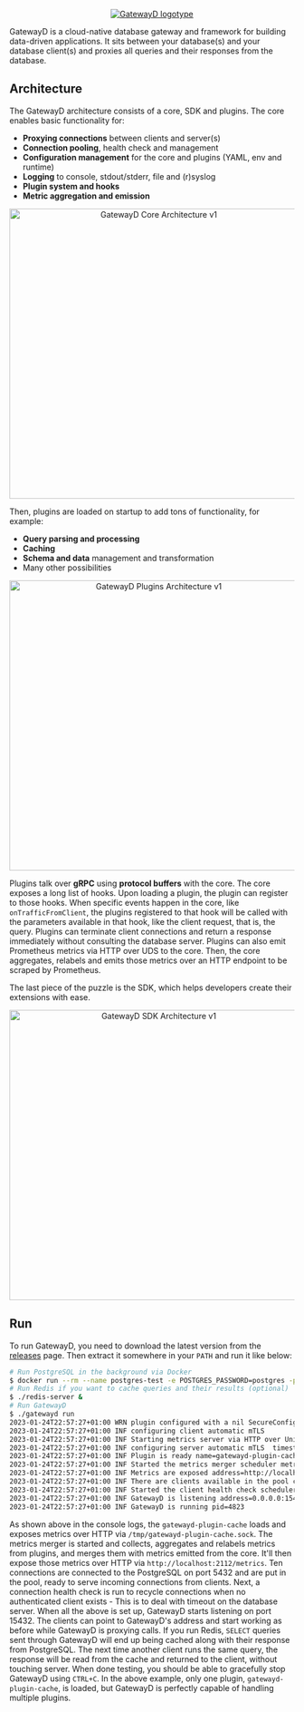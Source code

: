 <p align="center">
    <a href="https://gatewayd.io/">
        <picture>
            <source media="(prefers-color-scheme: dark)" srcset="https://github.com/gatewayd-io/gatewayd/blob/main/assets/gatewayd-logotype-dark.png">
            <img alt="GatewayD logotype" src="https://github.com/gatewayd-io/gatewayd/blob/main/assets/gatewayd-logotype-light.png">
        </picture>
    </a>
</p>

GatewayD is a cloud-native database gateway and framework for building data-driven applications. It sits between your database(s) and your database client(s) and proxies all queries and their responses from the database.

## Architecture

The GatewayD architecture consists of a core, SDK and plugins. The core enables basic functionality for:

- **Proxying connections** between clients and server(s)
- **Connection pooling**, health check and management
- **Configuration management** for the core and plugins (YAML, env and runtime)
- **Logging** to console, stdout/stderr, file and (r)syslog
- **Plugin system and hooks**
- **Metric aggregation and emission**

<p align="center">
    <img alt="GatewayD Core Architecture v1" src="https://github.com/gatewayd-io/gatewayd/blob/main/assets/architecture-core-v1.png" style="width: 512px; object-fit: cover; object-position: 100% -2px;">
</p>

Then, plugins are loaded on startup to add tons of functionality, for example:

- **Query parsing and processing**
- **Caching**
- **Schema and data** management and transformation
- Many other possibilities

<p align="center">
    <img alt="GatewayD Plugins Architecture v1" src="https://github.com/gatewayd-io/gatewayd/blob/main/assets/architecture-plugins-v1.png" style="width: 512px; object-fit: cover; object-position: 100% -2px;">
</p>

Plugins talk over **gRPC** using **protocol buffers** with the core. The core exposes a long list of hooks. Upon loading a plugin, the plugin can register to those hooks. When specific events happen in the core, like `onTrafficFromClient`, the plugins registered to that hook will be called with the parameters available in that hook, like the client request, that is, the query. Plugins can terminate client connections and return a response immediately without consulting the database server. Plugins can also emit Prometheus metrics via HTTP over UDS to the core. Then, the core aggregates, relabels and emits those metrics over an HTTP endpoint to be scraped by Prometheus.

The last piece of the puzzle is the SDK, which helps developers create their extensions with ease.

<p align="center">
    <img alt="GatewayD SDK Architecture v1" src="https://github.com/gatewayd-io/gatewayd/blob/main/assets/architecture-sdk-v1.png" style="width: 512px; object-fit: cover; object-position: 100% -2px;">
</p>

## Run

To run GatewayD, you need to download the latest version from the [releases](https://github.com/gatewayd-io/gatewayd/releases) page. Then extract it somewhere in your `PATH` and run it like below:

```bash
# Run PostgreSQL in the background via Docker
$ docker run --rm --name postgres-test -e POSTGRES_PASSWORD=postgres -p 5432:5432 -d postgres
# Run Redis if you want to cache queries and their results (optional)
$ ./redis-server &
# Run GatewayD
$ ./gatewayd run
2023-01-24T22:57:27+01:00 WRN plugin configured with a nil SecureConfig
2023-01-24T22:57:27+01:00 INF configuring client automatic mTLS
2023-01-24T22:57:27+01:00 INF Starting metrics server via HTTP over Unix domain socket endpoint=/metrics timestamp=2023-01-24T22:57:27.848+0100 unixDomainSocket=/tmp/gatewayd-plugin-cache.sock
2023-01-24T22:57:27+01:00 INF configuring server automatic mTLS  timestamp=2023-01-24T22:57:27.849+0100
2023-01-24T22:57:27+01:00 INF Plugin is ready name=gatewayd-plugin-cache
2023-01-24T22:57:27+01:00 INF Started the metrics merger scheduler metricsMergerPeriod=5s startDelay=1674597452
2023-01-24T22:57:27+01:00 INF Metrics are exposed address=http://localhost:2112/metrics
2023-01-24T22:57:27+01:00 INF There are clients available in the pool count=10
2023-01-24T22:57:27+01:00 INF Started the client health check scheduler healthCheckPeriod=1m0s startDelay=1674597507
2023-01-24T22:57:27+01:00 INF GatewayD is listening address=0.0.0.0:15432
2023-01-24T22:57:27+01:00 INF GatewayD is running pid=4823
```

As shown above in the console logs, the `gatewayd-plugin-cache` loads and exposes metrics over HTTP via `/tmp/gatewayd-plugin-cache.sock`. The metrics merger is started and collects, aggregates and relabels metrics from plugins, and merges them with metrics emitted from the core. It'll then expose those metrics over HTTP via `http://localhost:2112/metrics`. Ten connections are connected to the PostgreSQL on port 5432 and are put in the pool, ready to serve incoming connections from clients. Next, a connection health check is run to recycle connections when no authenticated client exists - This is to deal with timeout on the database server. When all the above is set up, GatewayD starts listening on port 15432. The clients can point to GatewayD's address and start working as before while GatewayD is proxying calls. If you run Redis, `SELECT` queries sent through GatewayD will end up being cached along with their response from PostgreSQL. The next time another client runs the same query, the response will be read from the cache and returned to the client, without touching server. When done testing, you should be able to gracefully stop GatewayD using `CTRL+C`. In the above example, only one plugin, `gatewayd-plugin-cache`, is loaded, but GatewayD is perfectly capable of handling multiple plugins.
